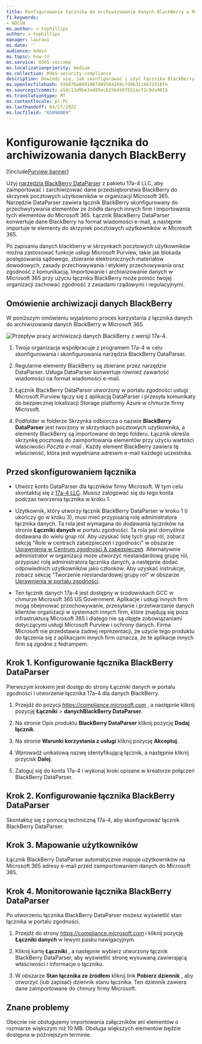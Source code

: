 ```yaml
---
title: Konfigurowanie łącznika do archiwizowania danych BlackBerry w Microsoft 365
f1.keywords:
- NOCSH
ms.author: v-tophillips
author: v-tophillips
manager: laurawi
ms.date: ''
audience: Admin
ms.topic: how-to
ms.service: O365-seccomp
ms.localizationpriority: medium
ms.collection: M365-security-compliance
description: Dowiedz się, jak skonfigurować i użyć łącznika BlackBerry DataParser 17a-4 do importowania i archiwizowania danych BlackBerry w Microsoft 365.
ms.openlocfilehash: 93b876a8091007d99584269c7d9b3114b72d18fe
ms.sourcegitcommit: e50c13d9be3ed05ecb156d497551acf2c9da9015
ms.translationtype: MT
ms.contentlocale: pl-PL
ms.lasthandoff: 04/27/2022
ms.locfileid: "65098069"
---
```

# <a name="set-up-a-connector-to-archive-blackberry-data"></a>Konfigurowanie łącznika do archiwizowania danych BlackBerry

[!include[Purview banner](../includes/purview-rebrand-banner.md)]

Użyj [narzędzia BlackBerry DataParser](https://www.17a-4.com/BlackBerry-dataparser/) z pakietu 17a-4 LLC, aby zaimportować i zarchiwizować dane przedsiębiorstwa BlackBerry do skrzynek pocztowych użytkowników w organizacji Microsoft 365. Narzędzie DataParser zawiera łącznik BlackBerry skonfigurowany do przechwytywania elementów ze źródła danych innych firm i importowania tych elementów do Microsoft 365. Łącznik BlackBerry DataParser konwertuje dane BlackBerry na format wiadomości e-mail, a następnie importuje te elementy do skrzynek pocztowych użytkowników w Microsoft 365.

Po zapisaniu danych blackberry w skrzynkach pocztowych użytkowników można zastosować funkcje usługi Microsoft Purview, takie jak blokada postępowania sądowego, zbieranie elektronicznych materiałów dowodowych, zasady przechowywania i etykiety przechowywania oraz zgodność z komunikacją. Importowanie i archiwizowanie danych w Microsoft 365 przy użyciu łącznika BlackBerry może pomóc twojej organizacji zachować zgodność z zasadami rządowymi i regulacyjnymi.

## <a name="overview-of-archiving-blackberry-data"></a>Omówienie archiwizacji danych BlackBerry

W poniższym omówieniu wyjaśniono proces korzystania z łącznika danych do archiwizowania danych BlackBerry w Microsoft 365.

![Przepływ pracy archiwizacji danych BlackBerry z wersji 17a-4.](../media/BlackBerryDataParserConnectorWorkflow.png)

1. Twoja organizacja współpracuje z programem 17a-4 w celu skonfigurowania i skonfigurowania narzędzia BlackBerry DataParser.

2. Regularnie elementy BlackBerry są zbierane przez narzędzie DataParser. Usługa DataParser konwertuje również zawartość wiadomości na format wiadomości e-mail.

3. Łącznik BlackBerry DataParser utworzony w portalu zgodności usługi Microsoft Purview łączy się z aplikacją DataParser i przesyła komunikaty do bezpiecznej lokalizacji Storage platformy Azure w chmurze firmy Microsoft.

4. Podfolder w folderze Skrzynka odbiorcza o nazwie **BlackBerry DataParser** jest tworzony w skrzynkach pocztowych użytkownika, a elementy BlackBerry są importowane do tego folderu. Łącznik określa skrzynkę pocztową do zaimportowania elementów przy użyciu wartości właściwości *Poczta e-mail* . Każdy element BlackBerry zawiera tę właściwość, która jest wypełniana adresem e-mail każdego uczestnika.

## <a name="before-you-set-up-a-connector"></a>Przed skonfigurowaniem łącznika

- Utwórz konto DataParser dla łączników firmy Microsoft. W tym celu skontaktuj się z [17a-4 LLC](https://www.17a-4.com/contact/). Musisz zalogować się do tego konta podczas tworzenia łącznika w kroku 1.

- Użytkownik, który utworzy łącznik BlackBerry DataParser w kroku 1 (i ukończy go w kroku 3), musi mieć przypisaną rolę administratora łącznika danych. Ta rola jest wymagana do dodawania łączników na stronie **Łączniki danych** w portalu zgodności. Ta rola jest domyślnie dodawana do wielu grup ról. Aby uzyskać listę tych grup ról, zobacz sekcję "Role w centrach zabezpieczeń i zgodności" w obszarze [Uprawnienia w Centrum zgodności & zabezpieczeń](../security/office-365-security/permissions-in-the-security-and-compliance-center.md#roles-in-the-security--compliance-center). Alternatywnie administrator w organizacji może utworzyć niestandardową grupę ról, przypisać rolę administratora łącznika danych, a następnie dodać odpowiednich użytkowników jako członków. Aby uzyskać instrukcje, zobacz sekcję "Tworzenie niestandardowej grupy ról" w obszarze [Uprawnienia w portalu zgodności](microsoft-365-compliance-center-permissions.md#create-a-custom-role-group).

- Ten łącznik danych 17a-4 jest dostępny w środowiskach GCC w chmurze Microsoft 365 US Government. Aplikacje i usługi innych firm mogą obejmować przechowywanie, przesyłanie i przetwarzanie danych klientów organizacji w systemach innych firm, które znajdują się poza infrastrukturą Microsoft 365 i dlatego nie są objęte zobowiązaniami dotyczącymi usługi Microsoft Purview i ochrony danych. Firma Microsoft nie przedstawia żadnej reprezentacji, że użycie tego produktu do łączenia się z aplikacjami innych firm oznacza, że te aplikacje innych firm są zgodne z fedrampem.

## <a name="step-1-set-up-a-blackberry-dataparser-connector"></a>Krok 1. Konfigurowanie łącznika BlackBerry DataParser

Pierwszym krokiem jest dostęp do strony Łączniki danych w portalu zgodności i utworzenie łącznika 17a-4 dla danych BlackBerry.

1. Przejdź do pozycji <https://compliance.microsoft.com> , a następnie kliknij pozycję **Łączniki** >  **danychBlackBerry DataParser**.

2. Na stronie Opis produktu **BlackBerry DataParser** kliknij pozycję **Dodaj łącznik**.

3. Na stronie **Warunki korzystania z usługi** kliknij pozycję **Akceptuj**.

4. Wprowadź unikatową nazwę identyfikującą łącznik, a następnie kliknij przycisk **Dalej**.

5. Zaloguj się do konta 17a-4 i wykonaj kroki opisane w kreatorze połączeń BlackBerry DataParser.

## <a name="step-2-configure-the-blackberry-dataparser-connector"></a>Krok 2. Konfigurowanie łącznika BlackBerry DataParser

Skontaktuj się z pomocą techniczną 17a-4, aby skonfigurować łącznik BlackBerry DataParser.

## <a name="step-3-map-users"></a>Krok 3. Mapowanie użytkowników

Łącznik BlackBerry DataParser automatycznie mapuje użytkowników na Microsoft 365 adresy e-mail przed zaimportowaniem danych do Microsoft 365.

## <a name="step-4-monitor-the-blackberry-dataparser-connector"></a>Krok 4. Monitorowanie łącznika BlackBerry DataParser

Po utworzeniu łącznika BlackBerry DataParser możesz wyświetlić stan łącznika w portalu zgodności.

1. Przejdź do strony <https://compliance.microsoft.com> i kliknij pozycję **Łączniki danych** w lewym pasku nawigacyjnym.

2. Kliknij kartę **Łączniki** , a następnie wybierz utworzony łącznik BlackBerry DataParser, aby wyświetlić stronę wysuwaną zawierającą właściwości i informacje o łączniku.

3. W obszarze **Stan łącznika ze źródłem** kliknij link **Pobierz dziennik** , aby otworzyć (lub zapisać) dziennik stanu łącznika. Ten dziennik zawiera dane zaimportowane do chmury firmy Microsoft.

## <a name="known-issues"></a>Znane problemy

Obecnie nie obsługujemy importowania załączników ani elementów o rozmiarze większym niż 10 MB. Obsługa większych elementów będzie dostępna w późniejszym terminie.